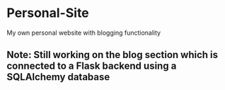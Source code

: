 # Personal-Site
My own personal website with blogging functionality

## Note: Still working on the blog section which is connected to a Flask backend using a SQLAlchemy database


